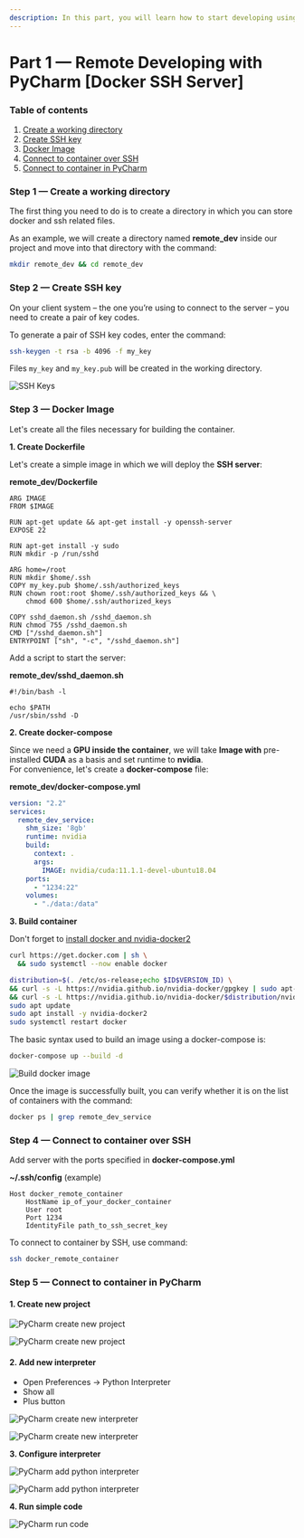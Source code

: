 ```yaml
---
description: In this part, you will learn how to start developing using PyCharm and Docker.
---
```


# Part 1 — Remote Developing with PyCharm \[Docker SSH Server]

### Table of contents

1. [Create a working directory](part-1-remote-developing-with-pycharm-docker-ssh-server.md#step-1-create-a-working-directory)
2. [Create SSH key](part-1-remote-developing-with-pycharm-docker-ssh-server.md#step-2-create-ssh-key)
3. [Docker Image](part-1-remote-developing-with-pycharm-docker-ssh-server.md#step-3-docker-image)
4. [Connect to container over SSH](part-1-remote-developing-with-pycharm-docker-ssh-server.md#step-4-connect-to-container-over-ssh)
5. [Connect to container in PyCharm](part-1-remote-developing-with-pycharm-docker-ssh-server.md#step-5-connect-to-container-in-pycharm)

### Step 1 — Create a working directory

The first thing you need to do is to create a directory in which you can store docker and ssh related files.

As an example, we will create a directory named **remote\_dev** inside our project and move into that directory with the command:

```bash
mkdir remote_dev && cd remote_dev
```

### Step 2 — Create SSH key

On your client system – the one you’re using to connect to the server – you need to create a pair of key codes.

To generate a pair of SSH key codes, enter the command:

```bash
ssh-keygen -t rsa -b 4096 -f my_key
```

Files `my_key` and `my_key.pub` will be created in the working directory.

![SSH Keys](<../../../../.gitbook/assets/2-1 (1).png>)

### Step 3 — Docker Image

Let's create all the files necessary for building the container.

**1. Create Dockerfile**

Let's create a simple image in which we will deploy the **SSH server**:

**remote\_dev/Dockerfile**

```docker
ARG IMAGE
FROM $IMAGE

RUN apt-get update && apt-get install -y openssh-server
EXPOSE 22

RUN apt-get install -y sudo
RUN mkdir -p /run/sshd

ARG home=/root
RUN mkdir $home/.ssh
COPY my_key.pub $home/.ssh/authorized_keys
RUN chown root:root $home/.ssh/authorized_keys && \
    chmod 600 $home/.ssh/authorized_keys

COPY sshd_daemon.sh /sshd_daemon.sh
RUN chmod 755 /sshd_daemon.sh
CMD ["/sshd_daemon.sh"]
ENTRYPOINT ["sh", "-c", "/sshd_daemon.sh"]
```

Add a script to start the server:

**remote\_dev/sshd\_daemon.sh**

```shell
#!/bin/bash -l

echo $PATH
/usr/sbin/sshd -D
```

**2. Create docker-compose**

Since we need a **GPU inside the container**, we will take **Image with** pre-installed **CUDA** as a basis and set runtime to **nvidia**.\
For convenience, let's create a **docker-compose** file:

**remote\_dev/docker-compose.yml**

```yaml
version: "2.2"
services:
  remote_dev_service:
    shm_size: '8gb'
    runtime: nvidia
    build:
      context: .
      args:
        IMAGE: nvidia/cuda:11.1.1-devel-ubuntu18.04
    ports:
      - "1234:22"
    volumes:
      - "./data:/data"
```

**3. Build container**

Don't forget to [install docker and nvidia-docker2](https://docs.nvidia.com/datacenter/cloud-native/container-toolkit/install-guide.html#docker)

```bash
curl https://get.docker.com | sh \
  && sudo systemctl --now enable docker
```

```bash
distribution=$(. /etc/os-release;echo $ID$VERSION_ID) \
&& curl -s -L https://nvidia.github.io/nvidia-docker/gpgkey | sudo apt-key add - \
&& curl -s -L https://nvidia.github.io/nvidia-docker/$distribution/nvidia-docker.list | sudo tee /etc/apt/sources.list.d/nvidia-docker.list
sudo apt update
sudo apt install -y nvidia-docker2
sudo systemctl restart docker
```

The basic syntax used to build an image using a docker-compose is:

```bash
docker-compose up --build -d
```

![Build docker image](../../../../.gitbook/assets/3-1.png)

Once the image is successfully built, you can verify whether it is on the list of containers with the command:

```bash
docker ps | grep remote_dev_service
```

### Step 4 — Connect to container over SSH

Add server with the ports specified in **docker-compose.yml**

**\~/.ssh/config** (example)

```
Host docker_remote_container
    HostName ip_of_your_docker_container
    User root
    Port 1234
    IdentityFile path_to_ssh_secret_key
```

To connect to container by SSH, use command:

```bash
ssh docker_remote_container
```

### Step 5 — Connect to container in PyCharm

#### **1. Create new project**

![PyCharm create new project](../../../../.gitbook/assets/5-1.png)

![PyCharm create new project](../../../../.gitbook/assets/5-2.png)

#### **2. Add new interpreter**

* Open Preferences -> Python Interpreter
* Show all
* Plus button

![PyCharm create new interpreter](../../../../.gitbook/assets/5-3.png)

![PyCharm create new interpreter](../../../../.gitbook/assets/5-4.png)

**3. Configure interpreter**

![PyCharm add python interpreter](../../../../.gitbook/assets/5-5.png)

![PyCharm add python interpreter](../../../../.gitbook/assets/5-6.png)

**4. Run simple code**

![PyCharm run code](../../../../.gitbook/assets/5-7.png)
